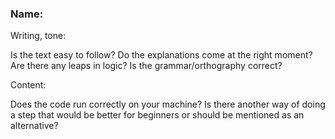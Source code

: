 [//]: # (If you are testing our R learning content for Jouralists, please use this template. Otherwise you can just delete this.)

### Name:   
[//]: # (Name of the recipe or skills lessen you are testing)

Writing, tone: 

Is the text easy to follow? 
Do the explanations come at the right moment? 
Are there any leaps in logic? 
Is the grammar/orthography correct?

Content: 

Does the code run correctly on your machine? 
Is there another way of doing a step that would be better for beginners or should be mentioned as an alternative?
